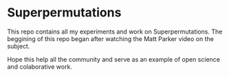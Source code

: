# Superpermutations
This repo contains all my experiments and work on Superpermutations. 
The beggining of this repo began after watching the Matt Parker video on the
subject.

Hope this help all the community and serve as an example of open science and
colaborative work.
